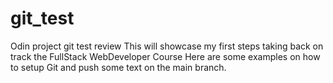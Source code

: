 # git_test
Odin project git test review
This will showcase my first steps taking back on track the FullStack WebDeveloper Course
Here are some examples on how to setup Git and push some text on the main branch.
